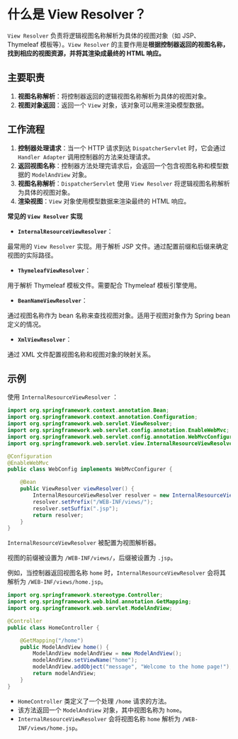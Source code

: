 # 什么是 View Resolver？

`View Resolver` 负责将逻辑视图名称解析为具体的视图对象（如 JSP、Thymeleaf 模板等）。`View Resolver` 的主要作用是**根据控制器返回的视图名称，找到相应的视图资源，并将其渲染成最终的 HTML 响应。**

## **主要职责**

1.  **视图名称解析**：将控制器返回的逻辑视图名称解析为具体的视图对象。
2.  **视图对象返回**：返回一个 `View` 对象，该对象可以用来渲染模型数据。

## **工作流程**

1.  **控制器处理请求**：当一个 HTTP 请求到达 `DispatcherServlet` 时，它会通过 `Handler Adapter` 调用控制器的方法来处理请求。
2.  **返回视图名称**：控制器方法处理完请求后，会返回一个包含视图名称和模型数据的 `ModelAndView` 对象。
3.  **视图名称解析**：`DispatcherServlet` 使用 `View Resolver` 将逻辑视图名称解析为具体的视图对象。
4.  **渲染视图**：`View` 对象使用模型数据来渲染最终的 HTML 响应。

**常见的 `View Resolver` 实现**

-   **`InternalResourceViewResolver`**：

最常用的 `View Resolver` 实现。用于解析 JSP 文件。通过配置前缀和后缀来确定视图的实际路径。

-   **`ThymeleafViewResolver`**：

用于解析 Thymeleaf 模板文件。需要配合 Thymeleaf 模板引擎使用。

-   **`BeanNameViewResolver`**：

通过视图名称作为 bean 名称来查找视图对象。适用于视图对象作为 Spring bean 定义的情况。

-   **`XmlViewResolver`**：

通过 XML 文件配置视图名称和视图对象的映射关系。

## **示例**

使用 `InternalResourceViewResolver` ：

```java
import org.springframework.context.annotation.Bean;
import org.springframework.context.annotation.Configuration;
import org.springframework.web.servlet.ViewResolver;
import org.springframework.web.servlet.config.annotation.EnableWebMvc;
import org.springframework.web.servlet.config.annotation.WebMvcConfigurer;
import org.springframework.web.servlet.view.InternalResourceViewResolver;

@Configuration
@EnableWebMvc
public class WebConfig implements WebMvcConfigurer {

    @Bean
    public ViewResolver viewResolver() {
        InternalResourceViewResolver resolver = new InternalResourceViewResolver();
        resolver.setPrefix("/WEB-INF/views/");
        resolver.setSuffix(".jsp");
        return resolver;
    }
}
```

`InternalResourceViewResolver` 被配置为视图解析器。

视图的前缀被设置为 `/WEB-INF/views/`，后缀被设置为 `.jsp`。

例如，当控制器返回视图名称 `home` 时，`InternalResourceViewResolver` 会将其解析为 `/WEB-INF/views/home.jsp`。

```java
import org.springframework.stereotype.Controller;
import org.springframework.web.bind.annotation.GetMapping;
import org.springframework.web.servlet.ModelAndView;

@Controller
public class HomeController {

    @GetMapping("/home")
    public ModelAndView home() {
        ModelAndView modelAndView = new ModelAndView();
        modelAndView.setViewName("home");
        modelAndView.addObject("message", "Welcome to the home page!");
        return modelAndView;
    }
}
```

-   `HomeController` 类定义了一个处理 `/home` 请求的方法。
-   该方法返回一个 `ModelAndView` 对象，其中视图名称为 `home`。
-   `InternalResourceViewResolver` 会将视图名称 `home` 解析为 `/WEB-INF/views/home.jsp`。

